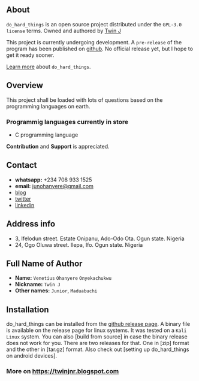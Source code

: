 ## About

`do_hard_things` is an open source project distributed under the `GPL-3.0 license` terms. Owned and authored by [Twin J](https://www.linkedin.com/in/juniorohanyere)

This project is currently undergoing development. A `pre-release` of the program has been published on [github](https://github.com/juniorohanyere/do_hard_things/releases). No official release yet, but I hope to get it ready sooner.

[Learn more](https://twinjnr.blogspot.com) about `do_hard_things`.

## Overview

This project shall be loaded with lots of questions based on the programming languages on earth.

### Programmig languages currently in store

- C programming language

**Contribution** and **Support** is appreciated.

## Contact

- **whatsapp:** +234 708 933 1525
- **email:** junohanyere@gmail.com
- [blog](https://twinjnr.blogspot.com)
- [twitter](https://twitter.com/JuniorOhanyere)
- [linkedin](https://www.linkedin.com/in/juniorohanyere)

## Address info

- 3, Ifelodun street. Estate Onipanu, Ado-Odo Ota. Ogun state. Nigeria
- 24, Ogo Oluwa street. Ilepa, Ifo. Ogun state. Nigeria

## Full Name of Author

- **Name:** `Venetius` `Ohanyere` `Onyekachukwu`
- **Nickname:** `Twin J`
- **Other names:** `Junior`, `Maduabuchi`

## Installation

do_hard_things can be installed from the [github release page](https://github.com/juniorohanyere/do_hard_things/releases). A binary file is available on the release page for linux systems. It was tested on a `Kali Linux` system.
You can also [build from source] in case the binary release does not work for you. There are two releases for that. One in [zip] format and the other in [tar.gz] format.
Also check out [setting up do_hard_things on android devices].

### More on https://twinjnr.blogspot.com

